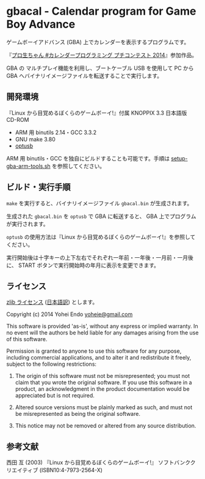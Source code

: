 # gbacal - Calendar program for Game Boy Advance

ゲームボーイアドバンス (GBA) 上でカレンダーを表示するプログラムです。

『[プロ生ちゃん #カレンダープログラミング プチコンテスト 2014](http://pronama.azurewebsites.net/2014/10/12/calendar-programming-contest/)』参加作品。

GBA の マルチプレイ機能を利用し、ブートケーブル USB を使用して PC から GBA へバイナリイメージファイルを転送することで実行します。

## 開発環境

『Linux から目覚めるぼくらのゲームボーイ!』付属 KNOPPIX 3.3 日本語版 CD-ROM

* ARM 用 binutils 2.14・GCC 3.3.2
* GNU make 3.80
* [optusb](http://www.skyfree.org/jpn/unixuser/optusb.html)

ARM 用 binutils・GCC を独自にビルドすることも可能です。手順は [setup-gba-arm-tools.sh](https://gist.github.com/yoheie/fd1c68d7b2bdd286a863) を参照してください。

## ビルド・実行手順

`make` を実行すると、バイナリイメージファイル `gbacal.bin` が生成されます。

生成された `gbacal.bin` を `optusb` で GBA に転送すると、 GBA 上でプログラムが実行されます。

`optusb` の使用方法は『Linux から目覚めるぼくらのゲームボーイ!』を参照してください。

実行開始後は十字キーの上下左右でそれぞれ一年前・一年後・一月前・一月後に、 START ボタンで実行開始時の年月に表示を変更できます。

## ライセンス

[zlib ライセンス](http://opensource.org/licenses/Zlib) ([日本語訳](http://osdn.jp/projects/opensource/wiki/licenses%2Fzlib_libpng_license)) とします。

Copyright (c) 2014 Yohei Endo <yoheie@gmail.com>

This software is provided 'as-is', without any express or implied warranty. In no event will the authors be held liable for any damages arising from the use of this software.

Permission is granted to anyone to use this software for any purpose, including commercial applications, and to alter it and redistribute it freely, subject to the following restrictions:

1. The origin of this software must not be misrepresented; you must not claim that you wrote the original software. If you use this software in a product, an acknowledgment in the product documentation would be appreciated but is not required.

2. Altered source versions must be plainly marked as such, and must not be misrepresented as being the original software.

3. This notice may not be removed or altered from any source distribution.

## 参考文献

西田 亙 (2003) 『Linux から目覚めるぼくらのゲームボーイ!』 ソフトバンククリエイティブ (ISBN10:4-7973-2564-X)
